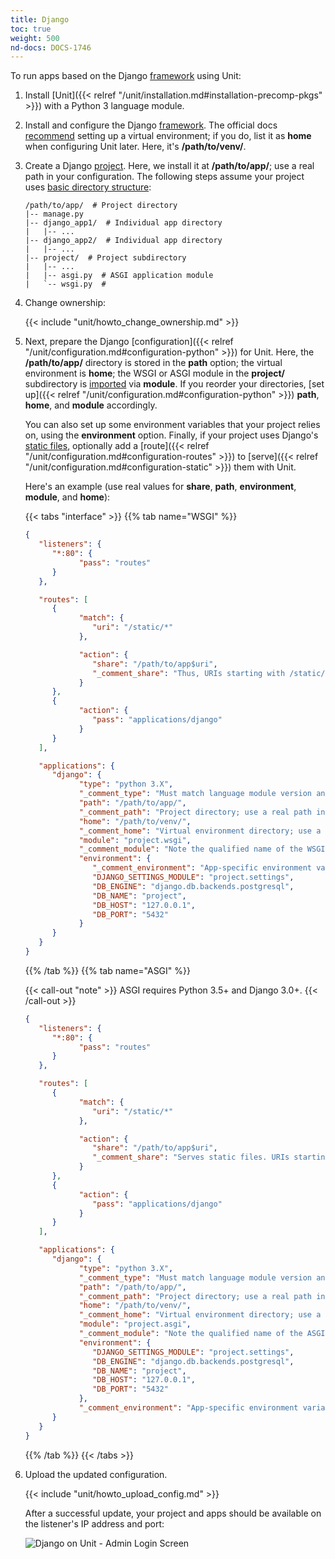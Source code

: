 ```yaml
---
title: Django
toc: true
weight: 500
nd-docs: DOCS-1746
---
```


To run apps based on the Django [framework](https://www.djangoproject.com)
using Unit:

1. Install [Unit]({{< relref "/unit/installation.md#installation-precomp-pkgs" >}}) with a Python 3 language module.

2. Install and configure the Django [framework](https://www.djangoproject.com). The official docs [recommend](https://docs.djangoproject.com/en/stable/topics/install/#installing-an-official-release-with-pip)
   setting up a virtual environment; if you do, list it as **home** when
   configuring Unit later. Here, it's **/path/to/venv/**.

3. Create a Django [project](https://docs.djangoproject.com/en/stable/intro/tutorial01/). Here, we
   install it at **/path/to/app/**; use a real path in your configuration.
   The following steps assume your project uses [basic directory structure](https://docs.djangoproject.com/en/stable/ref/django-admin/#django-admin-startproject):

   ```none
   /path/to/app/  # Project directory
   |-- manage.py
   |-- django_app1/  # Individual app directory
   |   |-- ...
   |-- django_app2/  # Individual app directory
   |   |-- ...
   |-- project/  # Project subdirectory
   |   |-- ...
   |   |-- asgi.py  # ASGI application module
   |   `-- wsgi.py  #
   ```

4. Change ownership:

   {{< include "unit/howto_change_ownership.md" >}}

5. Next, prepare the Django [configuration]({{< relref "/unit/configuration.md#configuration-python" >}})
   for Unit. Here, the **/path/to/app/** directory is stored in the
   **path** option; the virtual environment is **home**; the WSGI or
   ASGI module in the **project/** subdirectory is
   [imported](https://docs.python.org/3/reference/import.html) via **module**.
   If you reorder your directories,
   [set up]({{< relref "/unit/configuration.md#configuration-python" >}})
   **path**, **home**, and **module** accordingly.

   You can also set up some environment variables that your project relies on,
   using the **environment** option. Finally, if your project uses Django's
   [static files](https://docs.djangoproject.com/en/stable/howto/static-files/),
   optionally add a
   [route]({{< relref "/unit/configuration.md#configuration-routes" >}}) to
   [serve]({{< relref "/unit/configuration.md#configuration-static" >}}) them with Unit.


   Here's an example (use real values for **share**, **path**,
   **environment**, **module**, and **home**):

   {{< tabs "interface" >}}
   {{% tab name="WSGI" %}}

   ```json
   {
      "listeners": {
         "*:80": {
               "pass": "routes"
         }
      },

      "routes": [
         {
               "match": {
                  "uri": "/static/*"
               },

               "action": {
                  "share": "/path/to/app$uri",
                  "_comment_share": "Thus, URIs starting with /static/ are served from /path/to/app/static/"
               }
         },
         {
               "action": {
                  "pass": "applications/django"
               }
         }
      ],

      "applications": {
         "django": {
               "type": "python 3.X",
               "_comment_type": "Must match language module version and virtual environment version",
               "path": "/path/to/app/",
               "_comment_path": "Project directory; use a real path in your configuration",
               "home": "/path/to/venv/",
               "_comment_home": "Virtual environment directory; use a real path in your configuration",
               "module": "project.wsgi",
               "_comment_module": "Note the qualified name of the WSGI module; use a real project directory name in your configuration",
               "environment": {
                  "_comment_environment": "App-specific environment variables",
                  "DJANGO_SETTINGS_MODULE": "project.settings",
                  "DB_ENGINE": "django.db.backends.postgresql",
                  "DB_NAME": "project",
                  "DB_HOST": "127.0.0.1",
                  "DB_PORT": "5432"
               }
         }
      }
   }
   ```

   {{% /tab %}}
   {{% tab name="ASGI" %}}

   {{< call-out "note" >}}
   ASGI requires Python 3.5+ and Django 3.0+.
   {{< /call-out >}}

   ```json
   {
      "listeners": {
         "*:80": {
               "pass": "routes"
         }
      },

      "routes": [
         {
               "match": {
                  "uri": "/static/*"
               },

               "action": {
                  "share": "/path/to/app$uri",
                  "_comment_share": "Serves static files. URIs starting with /static/ are served from /path/to/app/static/"
               }
         },
         {
               "action": {
                  "pass": "applications/django"
               }
         }
      ],

      "applications": {
         "django": {
               "type": "python 3.X",
               "_comment_type": "Must match language module version and virtual environment version",
               "path": "/path/to/app/",
               "_comment_path": "Project directory; use a real path in your configuration",
               "home": "/path/to/venv/",
               "_comment_home": "Virtual environment directory; use a real path in your configuration",
               "module": "project.asgi",
               "_comment_module": "Note the qualified name of the ASGI module; use a real project directory name in your configuration",
               "environment": {
                  "DJANGO_SETTINGS_MODULE": "project.settings",
                  "DB_ENGINE": "django.db.backends.postgresql",
                  "DB_NAME": "project",
                  "DB_HOST": "127.0.0.1",
                  "DB_PORT": "5432"
               },
               "_comment_environment": "App-specific environment variables"
         }
      }
   }
   ```

   {{% /tab %}}
   {{< /tabs >}}

6. Upload the updated configuration.

   {{< include "unit/howto_upload_config.md" >}}

   After a successful update, your project and apps should be available on the
   listener's IP address and port:

   ![Django on Unit - Admin Login Screen](/unit/images/django.png)

